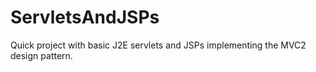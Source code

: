 ServletsAndJSPs
===============

Quick project with basic J2E servlets and JSPs implementing the MVC2 design pattern.
